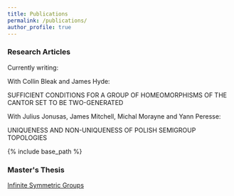 ```yaml
---
title: Publications
permalink: /publications/
author_profile: true
---
```


### Research Articles

Currently writing:

With Collin Bleak and James Hyde:

SUFFICIENT CONDITIONS FOR A GROUP OF HOMEOMORPHISMS OF THE CANTOR SET TO  BE TWO-GENERATED

With Julius Jonusas, James Mitchell, Michal Morayne and Yann Peresse:

UNIQUENESS AND NON-UNIQUENESS OF POLISH SEMIGROUP TOPOLOGIES

{% include base_path %}


### Master's Thesis
[Infinite Symmetric Groups](https://le27.github.io/Luke-Elliott/files/Luke_Masters_Dissertation.pdf)
